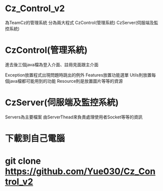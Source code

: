 # Cz_Control_v2
為TeamCz的管理系統
分為兩大程式
CzControl(管理系統)
CzServer(伺服端及監控系統)

# CzControl(管理系統)
進去後三個java檔為登入介面、註冊見面跟主介面

Exception放置程式出現問題時跳出的例外
Features放置功能選單
Utils則放置每個java檔都可能用到的功能
Resource則是放置圖片等等的資源

# CzServer(伺服端及監控系統)
Servers為主要檔案
由ServerThead來負責處理使用者Socket等等的資訊

# 下載到自己電腦 
# git clone https://github.com/Yue030/Cz_Control_v2
